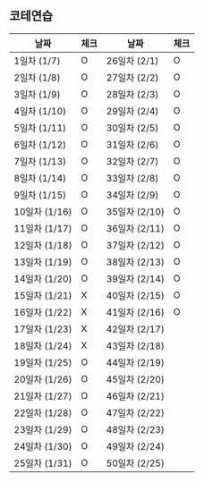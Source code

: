 ## 코테연습

| 날짜          | 체크 | 날짜          | 체크  |
|-------------| --- |-------------|-----|
| 1일차 (1/7)   | O | 26일차 (2/1)  | O   |
| 2일차 (1/8)   | O | 27일차 (2/2)  | O   |
| 3일차 (1/9)   | O | 28일차 (2/3)  | O   |
| 4일차 (1/10)  | O | 29일차 (2/4)  | O   |
| 5일차 (1/11)  | O | 30일차 (2/5)  | O   |
| 6일차 (1/12)  | O | 31일차 (2/6)  | O   |
| 7일차 (1/13)  | O | 32일차 (2/7)  | O   |
| 8일차 (1/14)  | O | 33일차 (2/8)  | O   |
| 9일차 (1/15)  | O | 34일차 (2/9)  | O   |
| 10일차 (1/16) | O | 35일차 (2/10) | O   |
| 11일차 (1/17) | O | 36일차 (2/11) | O   |
| 12일차 (1/18) | O | 37일차 (2/12) | O   |
| 13일차 (1/19) | O | 38일차 (2/13) | O   |
| 14일차 (1/20) | O | 39일차 (2/14) | O   |
| 15일차 (1/21) | X | 40일차 (2/15) | O   |
| 16일차 (1/22) | X | 41일차 (2/16) | O   |
| 17일차 (1/23) | X | 42일차 (2/17) |     |
| 18일차 (1/24) | X | 43일차 (2/18) |     |
| 19일차 (1/25) | O | 44일차 (2/19) |     |
| 20일차 (1/26) | O | 45일차 (2/20) |     |
| 21일차 (1/27) | O | 46일차 (2/21) |     |
| 22일차 (1/28) | O | 47일차 (2/22) |     |
| 23일차 (1/29) | O | 48일차 (2/23) |     |
| 24일차 (1/30) | O | 49일차 (2/24) |     |
| 25일차 (1/31) | O | 50일차 (2/25) |     |